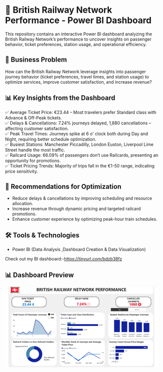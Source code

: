 # 🚆 British Railway Network Performance - Power BI Dashboard  

This repository contains an interactive Power BI dashboard analyzing the British Railway Network’s performance to uncover insights on passenger behavior, ticket preferences, station usage, and operational efficiency.  

## 📌 Business Problem  
How can the British Railway Network leverage insights into passenger journey behavior (ticket preferences, travel times, and station usage) to optimize services, improve customer satisfaction, and increase revenue?  

## 📊 Key Insights from the Dashboard  
✅ Average Ticket Price: €23.44 – Most travelers prefer Standard class with Advance & Off-Peak tickets.  
✅ Delays & Cancellations: 7.24% journeys delayed, 1,880 cancellations – affecting customer satisfaction.  
✅ Peak Travel Times: Journeys spike at 6 o' clock both during Day and Night, requiring better schedule optimization.  
✅ Busiest Stations: Manchester Piccadilly, London Euston, Liverpool Lime Street handle the most traffic.  
✅ Railcard Usage: 66.09% of passengers don’t use Railcards, presenting an opportunity for promotions.  
✅ Ticket Pricing Trends: Majority of trips fall in the €1-50 range, indicating price sensitivity.  

## 🚀 Recommendations for Optimization  
- Reduce delays & cancellations by improving scheduling and resource allocation.  
- Increase revenue through dynamic pricing and targeted railcard promotions.  
- Enhance customer experience by optimizing peak-hour train schedules.  

## 🛠️ Tools & Technologies  
- Power BI (Data Analysis ,Dashboard Creation & Data Visualization)
  
 Check out my BI dashboard:-https://tinyurl.com/bdzb38fz



## 📊 Dashboard Preview  
![British Railway Dashboard](https://github.com/Aniket-AI-30/British-Railway-Dashboard/blob/main/Dashboard.png?raw=true)
